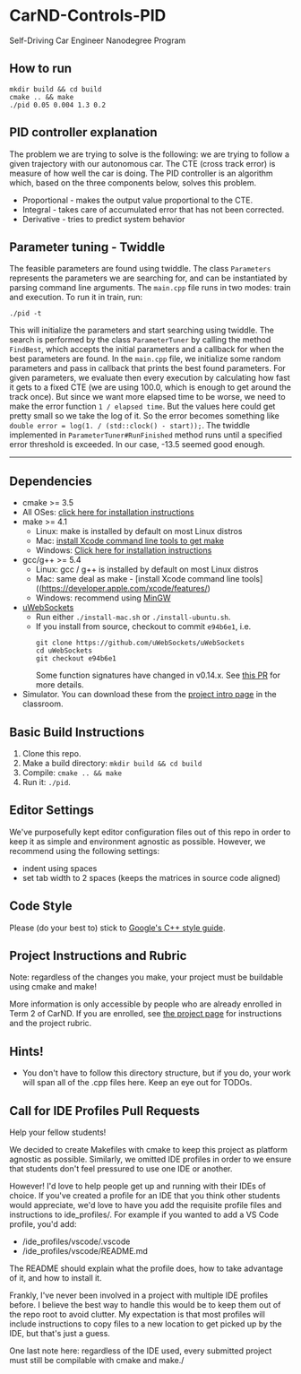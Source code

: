 # CarND-Controls-PID
Self-Driving Car Engineer Nanodegree Program

## How to run

```
mkdir build && cd build
cmake .. && make
./pid 0.05 0.004 1.3 0.2
```

## PID controller explanation

The problem we are trying to solve is the following: we are trying to follow a given trajectory
with our autonomous car. The CTE (cross track error) is measure of how well the car is doing. The PID controller
is an algorithm which, based on the three components below, solves this problem.

* Proportional - makes the output value proportional to the CTE.
* Integral - takes care of accumulated error that has not been corrected.
* Derivative - tries to predict system behavior

## Parameter tuning - Twiddle

The feasible parameters are found using twiddle. The class `Parameters` represents the
parameters we are searching for, and can be instantiated by parsing command line arguments. The `main.cpp` file
runs in two modes: train and execution. To run it in train, run:
```
./pid -t
```
This will initialize the parameters and start searching using twiddle. The search is performed by the class
`ParameterTuner` by calling the method `FindBest`, which accepts the initial parameters and a callback for when the
best parameters are found. In the `main.cpp` file, we initialize some random parameters and pass in callback that prints
the best found parameters. For given parameters, we evaluate then every execution by calculating how fast it gets
to a fixed CTE (we are using 100.0, which is enough to get around the track once). But since we want more elapsed time
to be worse, we need to make the error function `1 / elapsed time`. But the values here could get pretty small so we take
the log of it. So the error becomes something like `double error = log(1. / (std::clock() - start));`. The twiddle implemented
in `ParameterTuner#RunFinished` method runs until a specified error threshold is exceeded. In our case, -13.5 seemed good enough.

---

## Dependencies

* cmake >= 3.5
 * All OSes: [click here for installation instructions](https://cmake.org/install/)
* make >= 4.1
  * Linux: make is installed by default on most Linux distros
  * Mac: [install Xcode command line tools to get make](https://developer.apple.com/xcode/features/)
  * Windows: [Click here for installation instructions](http://gnuwin32.sourceforge.net/packages/make.htm)
* gcc/g++ >= 5.4
  * Linux: gcc / g++ is installed by default on most Linux distros
  * Mac: same deal as make - [install Xcode command line tools]((https://developer.apple.com/xcode/features/)
  * Windows: recommend using [MinGW](http://www.mingw.org/)
* [uWebSockets](https://github.com/uWebSockets/uWebSockets)
  * Run either `./install-mac.sh` or `./install-ubuntu.sh`.
  * If you install from source, checkout to commit `e94b6e1`, i.e.
    ```
    git clone https://github.com/uWebSockets/uWebSockets 
    cd uWebSockets
    git checkout e94b6e1
    ```
    Some function signatures have changed in v0.14.x. See [this PR](https://github.com/udacity/CarND-MPC-Project/pull/3) for more details.
* Simulator. You can download these from the [project intro page](https://github.com/udacity/self-driving-car-sim/releases) in the classroom.

## Basic Build Instructions

1. Clone this repo.
2. Make a build directory: `mkdir build && cd build`
3. Compile: `cmake .. && make`
4. Run it: `./pid`. 

## Editor Settings

We've purposefully kept editor configuration files out of this repo in order to
keep it as simple and environment agnostic as possible. However, we recommend
using the following settings:

* indent using spaces
* set tab width to 2 spaces (keeps the matrices in source code aligned)

## Code Style

Please (do your best to) stick to [Google's C++ style guide](https://google.github.io/styleguide/cppguide.html).

## Project Instructions and Rubric

Note: regardless of the changes you make, your project must be buildable using
cmake and make!

More information is only accessible by people who are already enrolled in Term 2
of CarND. If you are enrolled, see [the project page](https://classroom.udacity.com/nanodegrees/nd013/parts/40f38239-66b6-46ec-ae68-03afd8a601c8/modules/f1820894-8322-4bb3-81aa-b26b3c6dcbaf/lessons/e8235395-22dd-4b87-88e0-d108c5e5bbf4/concepts/6a4d8d42-6a04-4aa6-b284-1697c0fd6562)
for instructions and the project rubric.

## Hints!

* You don't have to follow this directory structure, but if you do, your work
  will span all of the .cpp files here. Keep an eye out for TODOs.

## Call for IDE Profiles Pull Requests

Help your fellow students!

We decided to create Makefiles with cmake to keep this project as platform
agnostic as possible. Similarly, we omitted IDE profiles in order to we ensure
that students don't feel pressured to use one IDE or another.

However! I'd love to help people get up and running with their IDEs of choice.
If you've created a profile for an IDE that you think other students would
appreciate, we'd love to have you add the requisite profile files and
instructions to ide_profiles/. For example if you wanted to add a VS Code
profile, you'd add:

* /ide_profiles/vscode/.vscode
* /ide_profiles/vscode/README.md

The README should explain what the profile does, how to take advantage of it,
and how to install it.

Frankly, I've never been involved in a project with multiple IDE profiles
before. I believe the best way to handle this would be to keep them out of the
repo root to avoid clutter. My expectation is that most profiles will include
instructions to copy files to a new location to get picked up by the IDE, but
that's just a guess.

One last note here: regardless of the IDE used, every submitted project must
still be compilable with cmake and make./
